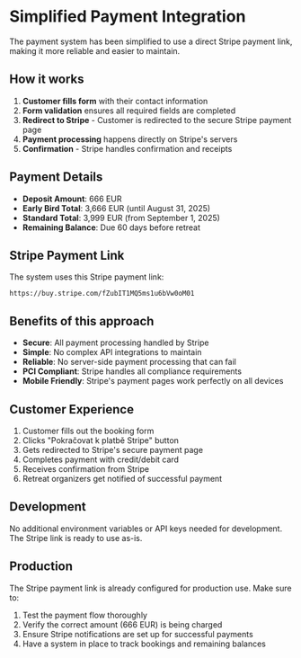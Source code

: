 # Simplified Payment Integration

The payment system has been simplified to use a direct Stripe payment link, making it more reliable and easier to maintain.

## How it works

1. **Customer fills form** with their contact information
2. **Form validation** ensures all required fields are completed
3. **Redirect to Stripe** - Customer is redirected to the secure Stripe payment page
4. **Payment processing** happens directly on Stripe's servers
5. **Confirmation** - Stripe handles confirmation and receipts

## Payment Details

- **Deposit Amount**: 666 EUR
- **Early Bird Total**: 3,666 EUR (until August 31, 2025)
- **Standard Total**: 3,999 EUR (from September 1, 2025)
- **Remaining Balance**: Due 60 days before retreat

## Stripe Payment Link

The system uses this Stripe payment link:
```
https://buy.stripe.com/fZubIT1MQ5ms1u6bVw0oM01
```

## Benefits of this approach

- **Secure**: All payment processing handled by Stripe
- **Simple**: No complex API integrations to maintain
- **Reliable**: No server-side payment processing that can fail
- **PCI Compliant**: Stripe handles all compliance requirements
- **Mobile Friendly**: Stripe's payment pages work perfectly on all devices

## Customer Experience

1. Customer fills out the booking form
2. Clicks "Pokračovat k platbě Stripe" button
3. Gets redirected to Stripe's secure payment page
4. Completes payment with credit/debit card
5. Receives confirmation from Stripe
6. Retreat organizers get notified of successful payment

## Development

No additional environment variables or API keys needed for development. The Stripe link is ready to use as-is.

## Production

The Stripe payment link is already configured for production use. Make sure to:

1. Test the payment flow thoroughly
2. Verify the correct amount (666 EUR) is being charged
3. Ensure Stripe notifications are set up for successful payments
4. Have a system in place to track bookings and remaining balances
